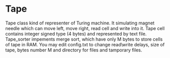 # Tape

Tape class kind of representer of Turing machine. It simulating magnet needle which can move left, move right, read cell and write into it. Tape cell contains integer signed type (4 bytes) and represented by text file. Tape_sorter impements merge sort, which have only M bytes to store cells of tape in RAM. You may edit config.txt to change read\write delays, size of tape, bytes number M and directory for files and tamporary files.
